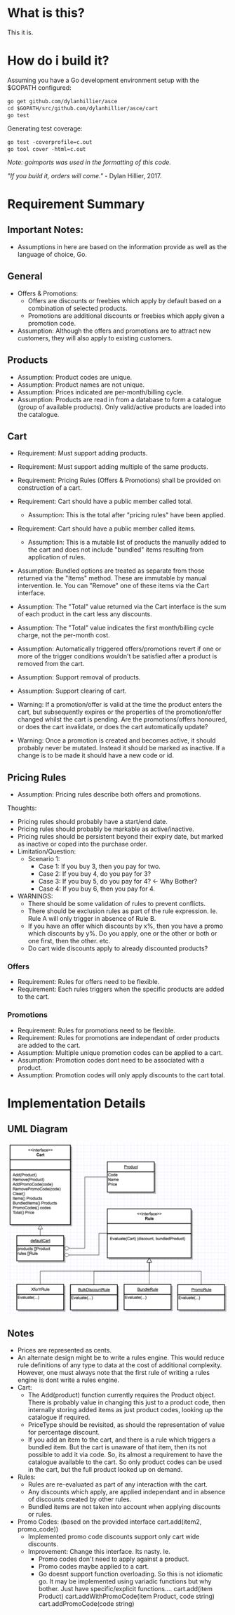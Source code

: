
# What is this?

This it is.

# How do i build it?

Assuming you have a Go development environment setup with the $GOPATH configured:
```
go get github.com/dylanhillier/asce
cd $GOPATH/src/github.com/dylanhillier/asce/cart
go test
```

Generating test coverage:
```
go test -coverprofile=c.out
go tool cover -html=c.out
```

*Note: goimports was used in the formatting of this code.*

*"If you build it, orders will come."*
	- Dylan Hillier, 2017.

# Requirement Summary

## Important Notes:

- Assumptions in here are based on the information provide as well as the language of choice, Go.

## General
- Offers & Promotions:
	- Offers are discounts or freebies which apply by default based on a combination of selected products.
	- Promotions are additional discounts or freebies which apply given a promotion code.
- Assumption: Although the offers and promotions are to attract new customers, they will also apply to existing customers.



## Products
- Assumption: Product codes are unique.
- Assumption: Product names are not unique.
- Assumption: Prices indicated are per-month/billing cycle.
- Assumption: Products are read in from a database to form a catalogue (group of available products). Only valid/active products are loaded into the catalogue.

## Cart
- Requirement: Must support adding products.
- Requirement: Must support adding multiple of the same products.
- Requirement: Pricing Rules (Offers & Promotions) shall be provided on construction of a cart.
- Requirement: Cart should have a public member called total.
	- Assumption: This is the total after "pricing rules" have been applied.
- Requirement: Cart should have a public member called items.
	- Assumption: This is a mutable list of products the manually added to the cart and does not include "bundled" items resulting from application of rules.
- Assumption: Bundled options are treated as separate from those returned via the "Items" method. These are immutable by manual intervention. Ie. You can "Remove" one of these items via the Cart interface.
- Assumption: The "Total" value returned via the Cart interface is the sum of each product in the cart less any discounts.
- Assumption: The "Total" value indicates the first month/billing cycle charge, not the per-month cost.
- Assumption: Automatically triggered offers/promotions revert if one or more of the trigger conditions wouldn't be satisfied after a product is removed from the cart.
- Assumption: Support removal of products.
- Assumption: Support clearing of cart.

- Warning: If a promotion/offer is valid at the time the product enters the cart, but subsequently expires or the properties of the promotion/offer changed whilst the cart is pending. Are the promotions/offers honoured, or does the cart invalidate, or does the cart automatically update?
- Warning: Once a promotion is created and becomes active, it should probably never be mutated. Instead it should be marked as inactive. If a change is to be made it should have a new code or id.

## Pricing Rules

- Assumption: Pricing rules describe both offers and promotions.

Thoughts:
- Pricing rules should probably have a start/end date.
- Pricing rules should probably be markable as active/inactive.
- Pricing rules should be persistent beyond their expiry date, but marked as inactive or coped into the purchase order.
- Limitation/Question:
	- Scenario 1: 
		- Case 1: If you buy 3, then you pay for two. 
		- Case 2: If you buy 4, do you pay for 3?
		- Case 3: If you buy 5, do you pay for 4? <- Why Bother?
		- Case 4: If you buy 6, then you pay for 4.
- WARNINGS:
	- There should be some validation of rules to prevent conflicts.
	- There should be exclusion rules as part of the rule expression. Ie. Rule A will only trigger in absence of Rule B.
	- If you have an offer which discounts by x%, then you have a promo which discounts by y%. Do you apply, one or the other or both or one first, then the other. etc.
	- Do cart wide discounts apply to already discounted products?


### Offers
- Requirement: Rules for offers need to be flexible.
- Requirement: Each rules triggers when the specific products are added to the cart.


### Promotions

- Requirement: Rules for promotions need to be flexible.
- Requirement: Rules for promotions are independant of order products are added to the cart.
- Assumption: Multiple unique promotion codes can be applied to a cart.
- Assumption: Promotion codes dont need to be associated with a product.
- Assumption: Promotion codes will only apply discounts to the cart total.



# Implementation Details

## UML Diagram

![UML Diagram](doc/uml.png)

## Notes

- Prices are represented as cents.
- An alternate design might be to write a rules engine. This would reduce rule definitions of any type to data at the cost of additional complexity. However, one must always note that the first rule of writing a rules engine is dont write a rules engine.
- Cart:
	- The Add(product) function currently requires the Product object. There is probably value in changing this just to a product code, then internally storing added items as just product codes, looking up the catalogue if required.
	- PriceType should be revisited, as should the representation of value for percentage discount.
	- If you add an item to the cart, and there is a rule which triggers a bundled item. But the cart is unaware of that item, then its not possible to add it via code. So, its almost a requirement to have the catalogue available to the cart. So only product codes can be used in the cart, but the full product looked up on demand.
- Rules:
	- Rules are re-evaluated as part of any interaction with the cart.
	- Any discounts which apply, are applied independant and in absence of discounts created by other rules.
	- Bundled items are not taken into account when applying discounts or rules.
- Promo Codes: (based on the provided interface cart.add(item2, promo_code))
	- Implemented promo code discounts support only cart wide discounts.
	- Improvement: Change this interface. Its nasty. Ie.
		- Promo codes don't need to apply against a product.
		- Promo codes maybe applied to a cart.
		- Go doesnt support function overloading. So this is not idiomatic go. It may be implemented using variadic functions but why bother. Just have specific/explicit functions....
		cart.add(item Product)
		cart.addWithPromoCode(item Product, code string) 
		cart.addPromoCode(code string)
